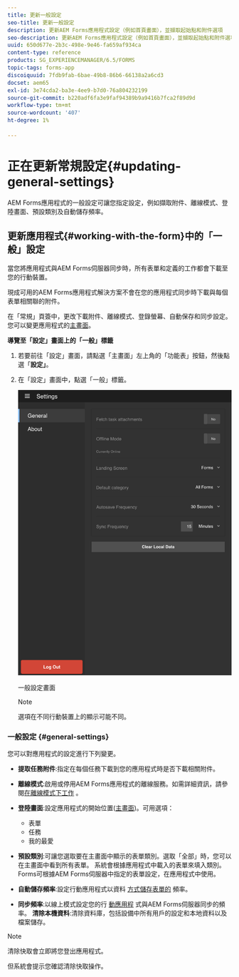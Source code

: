 ```yaml
---
title: 更新一般設定
seo-title: 更新一般設定
description: 更新AEM Forms應用程式設定（例如首頁畫面），並擷取起始點和附件選項
seo-description: 更新AEM Forms應用程式設定（例如首頁畫面），並擷取起始點和附件選項
uuid: 650d677e-2b3c-498e-9e46-fa659af934ca
content-type: reference
products: SG_EXPERIENCEMANAGER/6.5/FORMS
topic-tags: forms-app
discoiquuid: 7fdb9fab-6bae-49b8-86b6-66138a2a6cd3
docset: aem65
exl-id: 3e74cda2-ba3e-4ee9-b7d0-76a804232199
source-git-commit: b220adf6fa3e9faf94389b9a9416b7fca2f89d9d
workflow-type: tm+mt
source-wordcount: '407'
ht-degree: 1%

---
```


# 正在更新常規設定{#updating-general-settings}

AEM Forms應用程式的一般設定可讓您指定設定，例如擷取附件、離線模式、登陸畫面、預設類別及自動儲存頻率。

## 更新應用程式{#working-with-the-form}中的「一般」設定

當您將應用程式與AEM Forms伺服器同步時，所有表單和定義的工作都會下載至您的行動裝置。

現成可用的AEM Forms應用程式解決方案不會在您的應用程式同步時下載與每個表單相關聯的附件。

在「常規」頁簽中，更改下載附件、離線模式、登錄螢幕、自動保存和同步設定。 您可以變更應用程式的[主畫面](../../forms/using/home-screen.md)。

**導覽至「設定」畫面上的「一般」標籤**

1. 若要前往「設定」畫面，請點選「主畫面」左上角的「功能表」按鈕，然後點選「**設定」**。
1. 在「設定」畫面中，點選「一般」標籤。

   ![AEM Forms應用程式中的一般設定](assets/gen-settings-1.png)

   一般設定畫面

   >[!NOTE]
   >
   >選項在不同行動裝置上的顯示可能不同。

### 一般設定 {#general-settings}

您可以對應用程式的設定進行下列變更。

* **提取任務附件**:指定在每個任務下載到您的應用程式時是否下載相關附件。
* **離線模式**:啟用或停用AEM Forms應用程式的離線服務。如需詳細資訊，請參閱[在離線模式下工作](/help/forms/using/work-offline-mode.md) 。
* **登陸畫面**:設定應用程式的開始位置([主畫面](../../forms/using/home-screen.md))。可用選項：

   * 表單
   * 任務
   * 我的最愛

* **預設類別**:可讓您選取要在主畫面中顯示的表單類別。選取「全部」時，您可以在主畫面中看到所有表單。 系統會根據應用程式中載入的表單來填入類別。 Forms可根據AEM Forms伺服器中指定的表單設定，在應用程式中使用。

* **自動儲存頻率**:設定行動應用程式以資料 [方式儲存表單的](../../forms/using/autosave-data-app.md) 頻率。
* **同步頻率**:以線上模式設定您的行 [動應用程](../../forms/using/sync-app.md) 式與AEM Forms伺服器同步的頻率。
   **清除本機資料**:清除資料庫，包括設備中所有用戶的設定和本地資料以及檔案儲存。

>[!NOTE]
>
>清除快取會立即將您登出應用程式。
>
>但系統會提示您確認清除快取操作。
